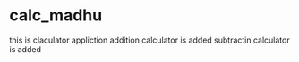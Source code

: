 # calc_madhu
this is claculator appliction
addition calculator is added
subtractin calculator is added
